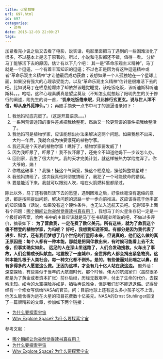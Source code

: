 ```yaml
---
title: 火星救援
url: 697.html
id: 697
categories:
  - 读书
date: 2015-12-03 22:00:27
tags:
---
```


加紧看完小说之后又去看了电影，说实话，电影里面把马丁遇到的一些困难淡化了很多，不过基本上是忠于原著的。所以，小说和电影都还不错，值得一看。 分析马丁能够活下去的原因，估计有以下几个吧： 其一是“革命乐观主义精神”，马丁就是一个逗逼，一个有着丰富知识的逗逼；不过也正是因为有这种逗逼精神或者“革命乐观主义精神”才让他最后成功获救；设想如果一个人孤独地在一个星球上面，如果没有强大的心理承受能力，以及“革命乐观主义精神”估计是很难活下去的吧。比如说马丁在栖息舱爆炸了却依然该睡觉睡觉，该吃饭吃饭，该听迪斯科听迪斯科。。。哈哈，这种心理素质真是望尘莫及（不知怎么就想起了阳明先生的关于修行的阐述，附先生的诗一首，“**饥来吃饭倦来眠，只此修行玄更玄。说与世人浑不信，却从身外觅神仙。**”）； 再随手摘录一点书中马丁的逗逼语录如下：

1.  我他妈彻底完蛋了。（这是开篇语录。。。）
2.  一系列荒谬透顶的事件差点把我给整死，然后又一轮更荒谬的事件把我给整活了。
3.  我他妈可是植物学家，应该能想出办法来解决这两个问题。如果我想不出来，大约一年后，我就会成为快要饿死的植物学家。
4.  我还真是个天杀的植物学家！瞧好了，植物学家要发威了！
5.  因为我吓尿了，吓尿了！我不仅吓尿了，还完全不知道他妈下一步该怎么办。
6.  回到家，我生了很大的气。我的天才完美计划，就这样被热力学给搅浑了。你大爷的，熵！
7.  你瞧这破事！？我操！操这个气闸室，操这个栖息舱，操他妈整颗星球！
8.  我他妈搞砸了。这次我真他妈彻底搞砸了，我犯了一个可能致命的错误。
9.  要是能活下来，我就可以跟别人吹，咱在火箭燃料里都尿过。

除此以外，马丁还有强烈活下去的愿望，遇到困难之后，好像丝毫没有退缩的意思，都是按照提出问题，解决问题的思路一步一步向前推进。这应该得意于他丰富的知识储备（话说，如果没有这个硬性条件，也无法入选航天员吧。记得知乎上面有个问题：[哪个瞬间让你突然觉得读书真有用？](http://www.zhihu.com/question/35720340)，我想马丁的火星生存记一定是一个极好的答案，哈哈 书中的主旨应该就是马丁在书结尾处所说的吧，不做过多评价，摘录如下： **为了营救我，一定花费了数亿美元。所有这些，就为了救我这个傻不愣登的植物学家，为吗呢？** **好吧，我想我知道答案。有部分是因为我代表了进步、科学，还有我们梦想了几个世纪的行星际未来。但说真的，他们这么做的真正原因是：每个人都有一种本能，那就是把同伴救出来，有时候可能看上去不太像，但事实确实如此。** **远足的人在深山里迷路了，人们会发动搜救。火车出了事故，人们会排成长队献血。地震毁了一座城市，全世界的人都会捐出紧急物资。这种本能扎根于人类社会，每一种文化都不例外。是的，有些傻逼对此嗤之以鼻，但有多得多的人愿意这么做。正因为这样，才会有几十亿人站在我这边。** 题外话：深空探险，有些类似于当年的大航海时代，那个时候，伟大的航海家们（虽然很多都是为了黄金或者资本扩张）前仆后继，历经无数艰辛，付出了生命的代价，去探索未知。如今的太空探险亦如是，牺牲再说难免，但是我们却不能退退缩。记得曾经有一个修女写信给NASA的官员，问：目前地球上还有这么多小孩子吃不上饭，他怎么能舍得为远在火星的项目花费数十亿美元。NASA的Ernst Stuhlinger回复了一篇很精彩的文章，参加如下两个链接：

*   [为什么要探索宇宙](http://select.yeeyan.org/view/265546/309669)
*   [Why Explore Space? 为什么要探索宇宙](http://www.douban.com/note/230189968/)

参考文献：

*   [哪个瞬间让你突然觉得读书真有用？](http://www.zhihu.com/question/35720340)
*   [为什么要探索宇宙](http://select.yeeyan.org/view/265546/309669)
*   [Why Explore Space? 为什么要探索宇宙](http://www.douban.com/note/230189968/)